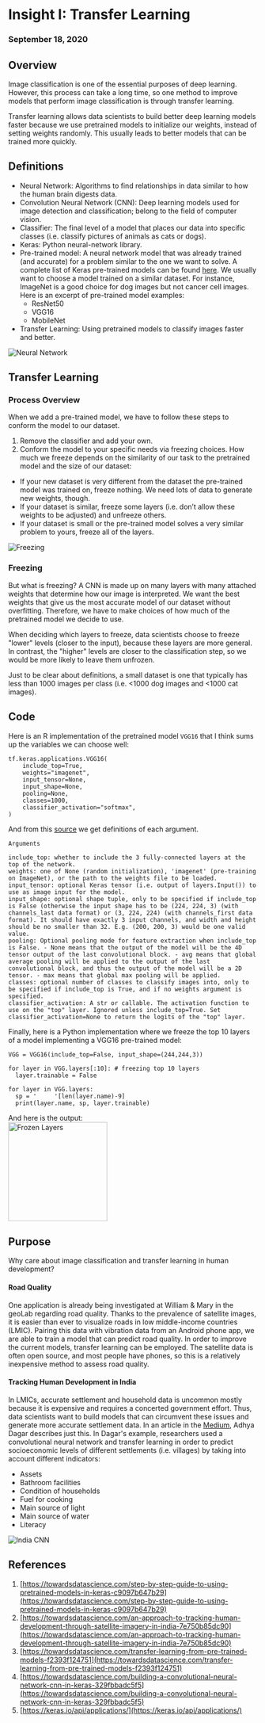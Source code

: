 # Insight I: Transfer Learning
### September 18, 2020

## Overview
Image classification is one of the essential purposes of deep learning. However, this process can take a long time, so one method to improve models that perform image classification is through transfer learning.

Transfer learning allows data scientists to build better deep learning models faster because we use pretrained models to initialize our weights, instead of setting weights randomly. This usually leads to better models that can be trained more quickly.

## Definitions 
- Neural Network: Algorithms to find relationships in data similar to how the human brain digests data.
- Convolution Neural Network (CNN): Deep learning models used for image detection and classification; belong to the field of computer vision.
- Classifier: The final level of a model that places our data into specific classes (i.e. classify pictures of animals as cats or dogs).
- Keras: Python neural-network library.
- Pre-trained model: A neural network model that was already trained (and accurate) for a problem similar to the one we want to solve. A complete list of Keras pre-trained models can be found [here](https://keras.io/api/applications/). We usually want to choose a model trained on a similar dataset. For instance, ImageNet is a good choice for dog images but not cancer cell images. Here is an excerpt of pre-trained model examples:
  - ResNet50
  - VGG16
  - MobileNet
- Transfer Learning: Using pretrained models to classify images faster and better.

![Neural Network](images/neural_network_image.png)

## Transfer Learning

### Process Overview
When we add a pre-trained model, we have to follow these steps to conform the model to our dataset.

1. Remove the classifier and add your own.
2. Conform the model to your specific needs via freezing choices. How much we freeze depends on the similarity of our task to the pretrained model and the size of our dataset:
 - If your new dataset is very different from the dataset the pre-trained model was trained on, freeze nothing. We need lots of data to generate new weights, though.
 - If your dataset is similar, freeze some layers (i.e. don’t allow these weights to be adjusted) and unfreeze others.
 - If your dataset is small or the pre-trained model solves a very similar problem to yours, freeze all of the layers.

![Freezing](images/frozen_levels.png)

### Freezing
But what is freezing? A CNN is made up on many layers with many attached weights that determine how our image is interpreted. We want the best weights that give us the most accurate model of our dataset without overfitting. Therefore, we have to make choices of how much of the pretrained model we decide to use. 

When deciding which layers to freeze, data scientists choose to freeze "lower" levels (closer to the input), because these layers are more general. In contrast, the "higher" levels are closer to the classification step, so we would be more likely to leave them unfrozen.

Just to be clear about definitions, a small dataset is one that typically has less than 1000 images per class (i.e. <1000 dog images and <1000 cat images). 

## Code
Here is an R implementation of the pretrained model `VGG16` that I think sums up the variables we can choose well:
```
tf.keras.applications.VGG16(
    include_top=True,
    weights="imagenet",
    input_tensor=None,
    input_shape=None,
    pooling=None,
    classes=1000,
    classifier_activation="softmax",
)
```

And from this [source](https://keras.io/api/applications/vgg/#vgg16-function) we get definitions of each argument.
```
Arguments

include_top: whether to include the 3 fully-connected layers at the top of the network.
weights: one of None (random initialization), 'imagenet' (pre-training on ImageNet), or the path to the weights file to be loaded.
input_tensor: optional Keras tensor (i.e. output of layers.Input()) to use as image input for the model.
input_shape: optional shape tuple, only to be specified if include_top is False (otherwise the input shape has to be (224, 224, 3) (with channels_last data format) or (3, 224, 224) (with channels_first data format). It should have exactly 3 input channels, and width and height should be no smaller than 32. E.g. (200, 200, 3) would be one valid value.
pooling: Optional pooling mode for feature extraction when include_top is False. - None means that the output of the model will be the 4D tensor output of the last convolutional block. - avg means that global average pooling will be applied to the output of the last convolutional block, and thus the output of the model will be a 2D tensor. - max means that global max pooling will be applied.
classes: optional number of classes to classify images into, only to be specified if include_top is True, and if no weights argument is specified.
classifier_activation: A str or callable. The activation function to use on the "top" layer. Ignored unless include_top=True. Set classifier_activation=None to return the logits of the "top" layer.
```

Finally, here is a Python implementation where we freeze the top 10 layers of a model implementing a VGG16 pre-trained model:
```
VGG = VGG16(include_top=False, input_shape=(244,244,3))

for layer in VGG.layers[:10]: # freezing top 10 layers
  layer.trainable = False
 
for layer in VGG.layers:
  sp = '     '[len(layer.name)-9]
  print(layer.name, sp, layer.trainable)
```
And here is the output:   
<img src="images/frozen_output.png" alt="Frozen Layers" width="200" >

## Purpose
Why care about image classification and transfer learning in human development? 

#### Road Quality
One application is already being investigated at William & Mary in the geoLab regarding road quality. Thanks to the prevalence of satellite images, it is easier than ever to visualize roads in low middle-income countries (LMIC). Pairing this data with vibration data from an Android phone app, we are able to train a model that can predict road quality. In order to improve the current models, transfer learning can be employed. The satellite data is often open source, and most people have phones, so this is a relatively inexpensive method to assess road quality. 

#### Tracking Human Development in India
In LMICs, accurate settlement and household data is uncommon mostly because it is expensive and requires a concerted government effort. Thus, data scientists want to build models that can circumvent these issues and generate more accurate settlement data. In an article in the [Medium](https://towardsdatascience.com/an-approach-to-tracking-human-development-through-satellite-imagery-in-india-7e750b85dc90), Adhya Dagar describes just this. In Dagar's example, researchers used a convolutional neural network and transfer learning in order to predict socioeconomic levels of different settlements (i.e. villages) by taking into account different indicators:
- Assets
- Bathroom facilities
- Condition of households
- Fuel for cooking
- Main source of light
- Main source of water
- Literacy

![India CNN](images/india_from_space_2012.jpeg)

## References
1. [https://towardsdatascience.com/step-by-step-guide-to-using-pretrained-models-in-keras-c9097b647b29](https://towardsdatascience.com/step-by-step-guide-to-using-pretrained-models-in-keras-c9097b647b29)
2. [https://towardsdatascience.com/an-approach-to-tracking-human-development-through-satellite-imagery-in-india-7e750b85dc90](https://towardsdatascience.com/an-approach-to-tracking-human-development-through-satellite-imagery-in-india-7e750b85dc90)
3. [https://towardsdatascience.com/transfer-learning-from-pre-trained-models-f2393f124751](https://towardsdatascience.com/transfer-learning-from-pre-trained-models-f2393f124751)
4. [https://towardsdatascience.com/building-a-convolutional-neural-network-cnn-in-keras-329fbbadc5f5](https://towardsdatascience.com/building-a-convolutional-neural-network-cnn-in-keras-329fbbadc5f5)
5. [https://keras.io/api/applications/](https://keras.io/api/applications/)
